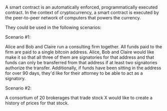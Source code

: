 A smart contract is an automatically enforced, programmatically executed contract. In the context of cryptocurrency, a smart contract is executed by the peer-to-peer network of computers that powers the currency.

They could be used in the following scenarios:

Scenario #1:

Alice and Bob and Claire run a consulting firm together. All funds paid to the firm are paid to a single bitcoin address. Alice, Bob and Claire would like make it so that all three of them are signatories for that address and that funds can only be transferred from that address if at least two signatories authorize the transfer. Additionally, if funds have been sitting in the address for over 90 days, they'd like for their attorney to be able to act as a signatory.

Scenario #2:

A consortium of 20 brokerages that trade stock X would like to create a history of prices for that stock. 




